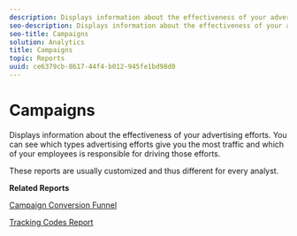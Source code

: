 ```yaml
---
description: Displays information about the effectiveness of your advertising efforts. You can see which types advertising efforts give you the most traffic and which of your employees is responsible for driving those efforts.
seo-description: Displays information about the effectiveness of your advertising efforts. You can see which types advertising efforts give you the most traffic and which of your employees is responsible for driving those efforts.
seo-title: Campaigns
solution: Analytics
title: Campaigns
topic: Reports
uuid: ce6379cb-8617-44f4-b012-945fe1bd98d0
---
```


# Campaigns

Displays information about the effectiveness of your advertising efforts. You can see which types advertising efforts give you the most traffic and which of your employees is responsible for driving those efforts.

These reports are usually customized and thus different for every analyst.

**Related Reports**

[Campaign Conversion Funnel](../../../components/c-variables/dimensionslist/reports-campaign-conversion-funnel.md#concept_DEF0050F45F74EC8BB08CDA03BB03A59)

[Tracking Codes Report](../../../components/c-variables/dimensionslist/reports-tracking-codes.md#concept_CBCAE87060BC4BE1A335DDCA6F4396FB) 
